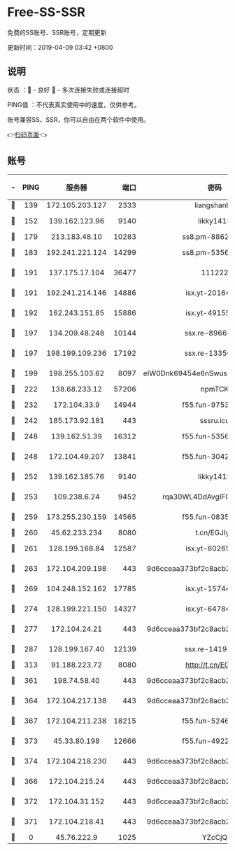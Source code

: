 # Free-SS-SSR

免费的SS账号、SSR账号，定期更新

更新时间：2019-04-09 03:42 +0800

## 说明

状态     ：🙂 - 良好 🙁 - 多次连接失败或连接超时

PING值   ：不代表真实使用中的速度，仅供参考。

账号兼容SS、SSR，你可以自由在两个软件中使用。

👉[扫码页面](https://liesauer.github.io/Free-SS-SSR/)👈

## 账号

|-|PING|服务器|端口|密码|加密方式|区域|
|:----:|:----:|:-----:|-----:|:----:|:----:|:----:|
|🙂|139|172.105.203.127|2333|liangshanbo|chacha20|JP|
|🙂|152|139.162.123.96|9140|likky1415|aes-256-cfb|JP|
|🙂|179|213.183.48.10|10283|ss8.pm-88628460|rc4-md5|RU|
|🙂|183|192.241.221.124|14299|ss8.pm-53565122|aes-256-cfb|US|
|🙂|191|137.175.17.104|36477|111222|aes-256-cfb|CN|
|🙂|191|192.241.214.146|14886|isx.yt-20164849|aes-256-cfb|US|
|🙂|192|162.243.151.85|15886|isx.yt-49155174|aes-256-cfb|US|
|🙂|197|134.209.48.248|10144|ssx.re-89665984|aes-256-cfb|US|
|🙂|197|198.199.109.236|17192|ssx.re-13356046|aes-256-cfb|US|
|🙂|199|198.255.103.62|8097|eIW0Dnk69454e6nSwuspv9DmS201tQ0D|aes-256-cfb|US|
|🙂|222|138.68.233.12|57206|npmTCK|rc4-md5|US|
|🙂|232|172.104.33.9|14944|f55.fun-97539524|aes-256-cfb|SG|
|🙂|242|185.173.92.181|443|sssru.icu|rc4-md5|RU|
|🙂|248|139.162.51.39|16312|f55.fun-53567565|aes-256-cfb|SG|
|🙂|248|172.104.49.207|13841|f55.fun-30420526|aes-256-cfb|SG|
|🙂|252|139.162.185.76|9140|likky1415|aes-256-cfb|DE|
|🙂|253|109.238.6.24|9452|rqa30WL4DdAvgIFG6Fs3znzTa|aes-256-cfb|FR|
|🙂|259|173.255.230.159|14565|f55.fun-08354460|aes-256-cfb|US|
|🙂|260|45.62.233.234|8080|t.cn/EGJIyrl|rc4-md5|CA|
|🙂|261|128.199.168.84|12587|isx.yt-60265263|aes-256-cfb|SG|
|🙂|263|172.104.209.198|443|9d6cceaa373bf2c8acb22e60b6a58be6|aes-256-cfb|US|
|🙂|269|104.248.152.162|17785|isx.yt-15744802|aes-256-cfb|SG|
|🙂|274|128.199.221.150|14327|isx.yt-64784578|aes-256-cfb|SG|
|🙂|277|172.104.24.21|443|9d6cceaa373bf2c8acb22e60b6a58be6|aes-256-cfb|US|
|🙂|287|128.199.167.40|12139|ssx.re-14197752|aes-256-cfb|SG|
|🙂|313|91.188.223.72|8080|http://t.cn/EGJIyrl|rc4-md5|RU|
|🙂|361|198.74.58.40|443|9d6cceaa373bf2c8acb22e60b6a58be6|aes-256-cfb|US|
|🙂|364|172.104.217.138|443|9d6cceaa373bf2c8acb22e60b6a58be6|aes-256-cfb|US|
|🙂|367|172.104.211.238|18215|f55.fun-52464374|aes-256-cfb|US|
|🙂|373|45.33.80.198|12666|f55.fun-49224409|aes-256-cfb|US|
|🙂|374|172.104.218.230|443|9d6cceaa373bf2c8acb22e60b6a58be6|aes-256-cfb|US|
|🙂|366|172.104.215.24|443|9d6cceaa373bf2c8acb22e60b6a58be6|aes-256-cfb|US|
|🙂|372|172.104.31.152|443|9d6cceaa373bf2c8acb22e60b6a58be6|aes-256-cfb|US|
|🙁|371|172.104.218.41|443|9d6cceaa373bf2c8acb22e60b6a58be6|aes-256-cfb|US|
|🙁|0|45.76.222.9|1025|YZcCjQ|rc4-md5|JP|
